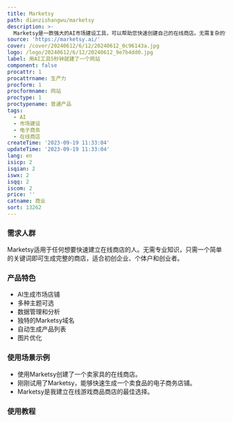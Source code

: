 ```yaml
---
title: Marketsy
path: dianzishangwu/marketsy
description: >-
  Marketsy是一款强大的AI市场建设工具，可以帮助您快速创建自己的在线商店。无需复杂的设置，只需提供一个简单的关键词，您就可以在短短几分钟内生成一个完整的电子商务店铺。它支持多种主题、数据管理、报告和分析，并提供独特的Marketsy域名。此外，Marketsy不仅能生成产品列表，还可以改进您的图片，让您的店铺更具吸引力。
source: 'https://marketsy.ai/'
cover: /cover/20240612/6/12/20240612_0c96143a.jpg
logo: /logo/20240612/6/12/20240612_9e7b4dd0.jpg
label: 用AI工具5秒钟就建了一个网站
component: false
procattr: 1
procattrname: 生产力
procform: 1
procformname: 网站
proctype: 1
proctypename: 普通产品
tags:
  - AI
  - 市场建设
  - 电子商务
  - 在线商店
createTime: '2023-09-19 11:33:04'
updateTime: '2023-09-19 11:33:04'
lang: en
isicp: 2
isqian: 2
iswx: 2
isqq: 2
iscom: 2
price: ''
catname: 商业
sort: 13262
---
```




### 需求人群
Marketsy适用于任何想要快速建立在线商店的人。无需专业知识，只需一个简单的关键词即可生成完整的商店，适合初创企业、个体户和创业者。

### 产品特色
- AI生成市场店铺
- 多种主题可选
- 数据管理和分析
- 独特的Marketsy域名
- 自动生成产品列表
- 图片优化

### 使用场景示例
- 使用Marketsy创建了一个卖家具的在线商店。
- 刚刚试用了Marketsy，能够快速生成一个卖食品的电子商务店铺。
- Marketsy是我建立在线游戏商品商店的最佳选择。

### 使用教程


  
